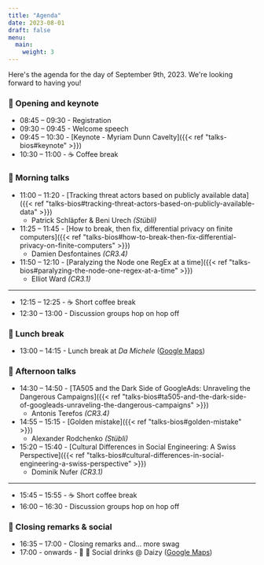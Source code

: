 ```yaml
---
title: "Agenda"
date: 2023-08-01
draft: false
menu:
  main:
    weight: 3
---
```


Here's the agenda for the day of September 9th, 2023. We're looking forward to
having you!

### 📝 Opening and keynote

- 08:45 – 09:30 - Registration
- 09:30 – 09:45 - Welcome speech
- 09:45 – 10:30 - [Keynote - Myriam Dunn
  Cavelty]({{< ref "talks-bios#keynote" >}})
- 10:30 – 11:00 - ☕️ Coffee break

### 📢 Morning talks

- 11:00 – 11:20 - [Tracking threat actors based on publicly available
  data]({{< ref "talks-bios#tracking-threat-actors-based-on-publicly-available-data" >}})
  - Patrick Schläpfer & Beni Urech _(Stübli)_
- 11:25 – 11:45 - [How to break, then fix, differential privacy on finite
  computers]({{< ref "talks-bios#how-to-break-then-fix-differential-privacy-on-finite-computers" >}})
  - Damien Desfontaines _(CR3.4)_
- 11:50 – 12:10 - [Paralyzing the Node one RegEx at a
  time]({{< ref "talks-bios#paralyzing-the-node-one-regex-at-a-time" >}})
  - Elliot Ward _(CR3.1)_

---

- 12:15 – 12:25 - ☕️ Short coffee break
- 12:30 – 13:00 - Discussion groups hop on hop off

### 🍍 Lunch break

- 13:00 – 14:15 - Lunch break at _Da Michele_
  ([Google Maps](https://goo.gl/maps/pCTDummAH8Cv17yn7))

### 📢 Afternoon talks

- 14:30 – 14:50 - [TA505 and the Dark Side of GoogleAds: Unraveling the
  Dangerous
  Campaigns]({{< ref "talks-bios#ta505-and-the-dark-side-of-googleads-unraveling-the-dangerous-campaigns" >}})
  - Antonis Terefos _(CR3.4)_
- 14:55 – 15:15 - [Golden mistake]({{< ref "talks-bios#golden-mistake" >}})
  - Alexander Rodchenko _(Stübli)_
- 15:20 – 15:40 - [Cultural Differences in Social Engineering: A Swiss
  Perspective]({{< ref "talks-bios#cultural-differences-in-social-engineering-a-swiss-perspective" >}})
  - Dominik Nufer _(CR3.1)_

---

- 15:45 – 15:55 - ☕️ Short coffee break
- 16:00 – 16:30 - Discussion groups hop on hop off

### 🍻 Closing remarks & social

- 16:35 – 17:00 - Closing remarks and... more swag
- 17:00 - onwards - 🍻 🥤 Social drinks @ Daizy
  ([Google Maps](https://goo.gl/maps/nLSSdMDBZYXjyvPV6))
